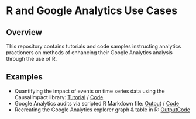 # R and Google Analytics Use Cases

## Overview

This repository contains tutorials and code samples instructing analytics practioners on methods of enhancing their Google Analytics analysis through the use of R.

## Examples

- Quantifying the impact of events on time series data using the CausalImpact library: [Tutorial](https://adamribaudo.github.io/R-Google-Analytics-Examples/Tutorial-Causal-Impact.nb.html) / [Code](Tutorial-Causal-Impact.Rmd)
- Google Analytics audits via scripted R Markdown file: [Output](https://adamribaudo.github.io/R-Google-Analytics-Examples/GA-Audit-Tool.html) / [Code](GA-Audit-Tool.Rmd)
- Recreating the Google Analytics explorer graph & table in R: [Output](https://adamribaudo.github.io/R-Google-Analytics-Examples/GA-explorer-in-R.nb.html)[Code](GA-explorer-in-R.Rmd)
